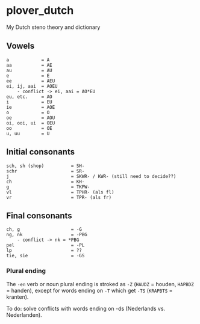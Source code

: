 # plover_dutch
My Dutch steno theory and dictionary

## Vowels
```
a            = A
aa           = AE
au           = AU
e            = E
ee           = AEU
ei, ij, aai  = AOEU
    - conflict -> ei, aai = AO*EU
eu, etc.     = AO
i            = EU
ie           = AOE
o            = O
oe           = AOU
oi, ooi, ui  = OEU
oo           = OE
u, uu        = U
```

## Initial consonants
```
sch, sh (shop)          = SH-
schr                    = SR-
j                       = SKWR- / KWR- (still need to decide??)
ch                      = KH-
g                       = TKPW-
vl                      = TPHR- (als fl)
vr                      = TPR- (als fr)
```

## Final consonants
```
ch, g                   = -G
ng, nk                  = -PBG
    - conflict -> nk = *PBG
pel                     = -PL
lp                      = ??
tie, sie                = -GS
```

### Plural ending

The `-en` verb or noun plural ending is stroked as `-Z` (`HAUDZ` = houden, `HAPBDZ` = handen), except for words ending on `-T` which get `-TS` (`KRAPBTS` = kranten).

To do: solve conflicts with words ending on -ds (Nederlands vs. Nederlanden).

